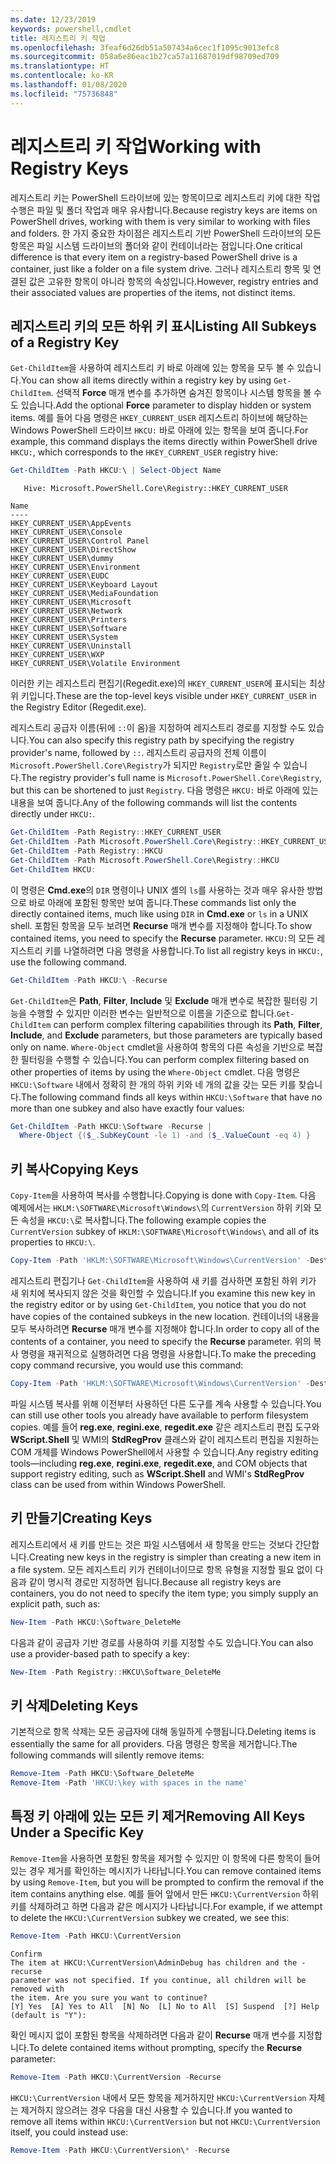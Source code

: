 ```yaml
---
ms.date: 12/23/2019
keywords: powershell,cmdlet
title: 레지스트리 키 작업
ms.openlocfilehash: 3feaf6d26db51a507434a6cec1f1095c9013efc8
ms.sourcegitcommit: 058a6e86eac1b27ca57a11687019df98709ed709
ms.translationtype: HT
ms.contentlocale: ko-KR
ms.lasthandoff: 01/08/2020
ms.locfileid: "75736848"
---
```

# <a name="working-with-registry-keys"></a><span data-ttu-id="80381-103">레지스트리 키 작업</span><span class="sxs-lookup"><span data-stu-id="80381-103">Working with Registry Keys</span></span>

<span data-ttu-id="80381-104">레지스트리 키는 PowerShell 드라이브에 있는 항목이므로 레지스트리 키에 대한 작업 수행은 파일 및 폴더 작업과 매우 유사합니다.</span><span class="sxs-lookup"><span data-stu-id="80381-104">Because registry keys are items on PowerShell drives, working with them is very similar to working with files and folders.</span></span> <span data-ttu-id="80381-105">한 가지 중요한 차이점은 레지스트리 기반 PowerShell 드라이브의 모든 항목은 파일 시스템 드라이브의 폴더와 같이 컨테이너라는 점입니다.</span><span class="sxs-lookup"><span data-stu-id="80381-105">One critical difference is that every item on a registry-based PowerShell drive is a container, just like a folder on a file system drive.</span></span> <span data-ttu-id="80381-106">그러나 레지스트리 항목 및 연결된 값은 고유한 항목이 아니라 항목의 속성입니다.</span><span class="sxs-lookup"><span data-stu-id="80381-106">However, registry entries and their associated values are properties of the items, not distinct items.</span></span>

## <a name="listing-all-subkeys-of-a-registry-key"></a><span data-ttu-id="80381-107">레지스트리 키의 모든 하위 키 표시</span><span class="sxs-lookup"><span data-stu-id="80381-107">Listing All Subkeys of a Registry Key</span></span>

<span data-ttu-id="80381-108">`Get-ChildItem`을 사용하여 레지스트리 키 바로 아래에 있는 항목을 모두 볼 수 있습니다.</span><span class="sxs-lookup"><span data-stu-id="80381-108">You can show all items directly within a registry key by using `Get-ChildItem`.</span></span> <span data-ttu-id="80381-109">선택적 **Force** 매개 변수를 추가하면 숨겨진 항목이나 시스템 항목을 볼 수도 있습니다.</span><span class="sxs-lookup"><span data-stu-id="80381-109">Add the optional **Force** parameter to display hidden or system items.</span></span> <span data-ttu-id="80381-110">예를 들어 다음 명령은 `HKEY_CURRENT_USER` 레지스트리 하이브에 해당하는 Windows PowerShell 드라이브 `HKCU:` 바로 아래에 있는 항목을 보여 줍니다.</span><span class="sxs-lookup"><span data-stu-id="80381-110">For example, this command displays the items directly within PowerShell drive `HKCU:`, which corresponds to the `HKEY_CURRENT_USER` registry hive:</span></span>

```powershell
Get-ChildItem -Path HKCU:\ | Select-Object Name
```

```Output
   Hive: Microsoft.PowerShell.Core\Registry::HKEY_CURRENT_USER

Name
----
HKEY_CURRENT_USER\AppEvents
HKEY_CURRENT_USER\Console
HKEY_CURRENT_USER\Control Panel
HKEY_CURRENT_USER\DirectShow
HKEY_CURRENT_USER\dummy
HKEY_CURRENT_USER\Environment
HKEY_CURRENT_USER\EUDC
HKEY_CURRENT_USER\Keyboard Layout
HKEY_CURRENT_USER\MediaFoundation
HKEY_CURRENT_USER\Microsoft
HKEY_CURRENT_USER\Network
HKEY_CURRENT_USER\Printers
HKEY_CURRENT_USER\Software
HKEY_CURRENT_USER\System
HKEY_CURRENT_USER\Uninstall
HKEY_CURRENT_USER\WXP
HKEY_CURRENT_USER\Volatile Environment
```

<span data-ttu-id="80381-111">이러한 키는 레지스트리 편집기(Regedit.exe)의 `HKEY_CURRENT_USER`에 표시되는 최상위 키입니다.</span><span class="sxs-lookup"><span data-stu-id="80381-111">These are the top-level keys visible under `HKEY_CURRENT_USER` in the Registry Editor (Regedit.exe).</span></span>

<span data-ttu-id="80381-112">레지스트리 공급자 이름(뒤에 `::`이 옴)을 지정하여 레지스트리 경로를 지정할 수도 있습니다.</span><span class="sxs-lookup"><span data-stu-id="80381-112">You can also specify this registry path by specifying the registry provider's name, followed by `::`.</span></span> <span data-ttu-id="80381-113">레지스트리 공급자의 전체 이름이 `Microsoft.PowerShell.Core\Registry`가 되지만 `Registry`로만 줄일 수 있습니다.</span><span class="sxs-lookup"><span data-stu-id="80381-113">The registry provider's full name is `Microsoft.PowerShell.Core\Registry`, but this can be shortened to just `Registry`.</span></span> <span data-ttu-id="80381-114">다음 명령은 `HKCU:` 바로 아래에 있는 내용을 보여 줍니다.</span><span class="sxs-lookup"><span data-stu-id="80381-114">Any of the following commands will list the contents directly under `HKCU:`.</span></span>

```powershell
Get-ChildItem -Path Registry::HKEY_CURRENT_USER
Get-ChildItem -Path Microsoft.PowerShell.Core\Registry::HKEY_CURRENT_USER
Get-ChildItem -Path Registry::HKCU
Get-ChildItem -Path Microsoft.PowerShell.Core\Registry::HKCU
Get-ChildItem HKCU:
```

<span data-ttu-id="80381-115">이 명령은 **Cmd.exe**의 `DIR` 명령이나 UNIX 셸의 `ls`를 사용하는 것과 매우 유사한 방법으로 바로 아래에 포함된 항목만 보여 줍니다.</span><span class="sxs-lookup"><span data-stu-id="80381-115">These commands list only the directly contained items, much like using `DIR` in **Cmd.exe** or `ls` in a UNIX shell.</span></span> <span data-ttu-id="80381-116">포함된 항목을 모두 보려면 **Recurse** 매개 변수를 지정해야 합니다.</span><span class="sxs-lookup"><span data-stu-id="80381-116">To show contained items, you need to specify the **Recurse** parameter.</span></span> <span data-ttu-id="80381-117">`HKCU:`의 모든 레지스트리 키를 나열하려면 다음 명령을 사용합니다.</span><span class="sxs-lookup"><span data-stu-id="80381-117">To list all registry keys in `HKCU:`, use the following command.</span></span>

```powershell
Get-ChildItem -Path HKCU:\ -Recurse
```

<span data-ttu-id="80381-118">`Get-ChildItem`은 **Path**, **Filter**, **Include** 및 **Exclude** 매개 변수로 복잡한 필터링 기능을 수행할 수 있지만 이러한 변수는 일반적으로 이름을 기준으로 합니다.</span><span class="sxs-lookup"><span data-stu-id="80381-118">`Get-ChildItem` can perform complex filtering capabilities through its **Path**, **Filter**, **Include**, and **Exclude** parameters, but those parameters are typically based only on name.</span></span> <span data-ttu-id="80381-119">`Where-Object` cmdlet을 사용하여 항목의 다른 속성을 기반으로 복잡한 필터링을 수행할 수 있습니다.</span><span class="sxs-lookup"><span data-stu-id="80381-119">You can perform complex filtering based on other properties of items by using the `Where-Object` cmdlet.</span></span> <span data-ttu-id="80381-120">다음 명령은 `HKCU:\Software` 내에서 정확히 한 개의 하위 키와 네 개의 값을 갖는 모든 키를 찾습니다.</span><span class="sxs-lookup"><span data-stu-id="80381-120">The following command finds all keys within `HKCU:\Software` that have no more than one subkey and also have exactly four values:</span></span>

```powershell
Get-ChildItem -Path HKCU:\Software -Recurse |
  Where-Object {($_.SubKeyCount -le 1) -and ($_.ValueCount -eq 4) }
```

## <a name="copying-keys"></a><span data-ttu-id="80381-121">키 복사</span><span class="sxs-lookup"><span data-stu-id="80381-121">Copying Keys</span></span>

<span data-ttu-id="80381-122">`Copy-Item`을 사용하여 복사를 수행합니다.</span><span class="sxs-lookup"><span data-stu-id="80381-122">Copying is done with `Copy-Item`.</span></span> <span data-ttu-id="80381-123">다음 예제에서는 `HKLM:\SOFTWARE\Microsoft\Windows\`의 `CurrentVersion` 하위 키와 모든 속성을 `HKCU:\`로 복사합니다.</span><span class="sxs-lookup"><span data-stu-id="80381-123">The following example copies the `CurrentVersion` subkey of `HKLM:\SOFTWARE\Microsoft\Windows\` and all of its properties to `HKCU:\`.</span></span>

```powershell
Copy-Item -Path 'HKLM:\SOFTWARE\Microsoft\Windows\CurrentVersion' -Destination HKCU:
```

<span data-ttu-id="80381-124">레지스트리 편집기나 `Get-ChildItem`을 사용하여 새 키를 검사하면 포함된 하위 키가 새 위치에 복사되지 않은 것을 확인할 수 있습니다.</span><span class="sxs-lookup"><span data-stu-id="80381-124">If you examine this new key in the registry editor or by using `Get-ChildItem`, you notice that you do not have copies of the contained subkeys in the new location.</span></span> <span data-ttu-id="80381-125">컨테이너의 내용을 모두 복사하려면 **Recurse** 매개 변수를 지정해야 합니다.</span><span class="sxs-lookup"><span data-stu-id="80381-125">In order to copy all of the contents of a container, you need to specify the **Recurse** parameter.</span></span> <span data-ttu-id="80381-126">위의 복사 명령을 재귀적으로 실행하려면 다음 명령을 사용합니다.</span><span class="sxs-lookup"><span data-stu-id="80381-126">To make the preceding copy command recursive, you would use this command:</span></span>

```powershell
Copy-Item -Path 'HKLM:\SOFTWARE\Microsoft\Windows\CurrentVersion' -Destination HKCU: -Recurse
```

<span data-ttu-id="80381-127">파일 시스템 복사를 위해 이전부터 사용하던 다른 도구를 계속 사용할 수 있습니다.</span><span class="sxs-lookup"><span data-stu-id="80381-127">You can still use other tools you already have available to perform filesystem copies.</span></span> <span data-ttu-id="80381-128">예를 들어 **reg.exe**, **regini.exe**, **regedit.exe** 같은 레지스트리 편집 도구와 **WScript.Shell** 및 WMI의 **StdRegProv** 클래스와 같이 레지스트리 편집을 지원하는 COM 개체를 Windows PowerShell에서 사용할 수 있습니다.</span><span class="sxs-lookup"><span data-stu-id="80381-128">Any registry editing tools—including **reg.exe**, **regini.exe**, **regedit.exe**, and COM objects that support registry editing, such as **WScript.Shell** and WMI's **StdRegProv** class can be used from within Windows PowerShell.</span></span>

## <a name="creating-keys"></a><span data-ttu-id="80381-129">키 만들기</span><span class="sxs-lookup"><span data-stu-id="80381-129">Creating Keys</span></span>

<span data-ttu-id="80381-130">레지스트리에서 새 키를 만드는 것은 파일 시스템에서 새 항목을 만드는 것보다 간단합니다.</span><span class="sxs-lookup"><span data-stu-id="80381-130">Creating new keys in the registry is simpler than creating a new item in a file system.</span></span> <span data-ttu-id="80381-131">모든 레지스트리 키가 컨테이너이므로 항목 유형을 지정할 필요 없이 다음과 같이 명시적 경로만 지정하면 됩니다.</span><span class="sxs-lookup"><span data-stu-id="80381-131">Because all registry keys are containers, you do not need to specify the item type; you simply supply an explicit path, such as:</span></span>

```powershell
New-Item -Path HKCU:\Software_DeleteMe
```

<span data-ttu-id="80381-132">다음과 같이 공급자 기반 경로를 사용하여 키를 지정할 수도 있습니다.</span><span class="sxs-lookup"><span data-stu-id="80381-132">You can also use a provider-based path to specify a key:</span></span>

```powershell
New-Item -Path Registry::HKCU\Software_DeleteMe
```

## <a name="deleting-keys"></a><span data-ttu-id="80381-133">키 삭제</span><span class="sxs-lookup"><span data-stu-id="80381-133">Deleting Keys</span></span>

<span data-ttu-id="80381-134">기본적으로 항목 삭제는 모든 공급자에 대해 동일하게 수행됩니다.</span><span class="sxs-lookup"><span data-stu-id="80381-134">Deleting items is essentially the same for all providers.</span></span> <span data-ttu-id="80381-135">다음 명령은 항목을 제거합니다.</span><span class="sxs-lookup"><span data-stu-id="80381-135">The following commands will silently remove items:</span></span>

```powershell
Remove-Item -Path HKCU:\Software_DeleteMe
Remove-Item -Path 'HKCU:\key with spaces in the name'
```

## <a name="removing-all-keys-under-a-specific-key"></a><span data-ttu-id="80381-136">특정 키 아래에 있는 모든 키 제거</span><span class="sxs-lookup"><span data-stu-id="80381-136">Removing All Keys Under a Specific Key</span></span>

<span data-ttu-id="80381-137">`Remove-Item`을 사용하면 포함된 항목을 제거할 수 있지만 이 항목에 다른 항목이 들어 있는 경우 제거를 확인하는 메시지가 나타납니다.</span><span class="sxs-lookup"><span data-stu-id="80381-137">You can remove contained items by using `Remove-Item`, but you will be prompted to confirm the removal if the item contains anything else.</span></span> <span data-ttu-id="80381-138">예를 들어 앞에서 만든 `HKCU:\CurrentVersion` 하위 키를 삭제하려고 하면 다음과 같은 메시지가 나타납니다.</span><span class="sxs-lookup"><span data-stu-id="80381-138">For example, if we attempt to delete the `HKCU:\CurrentVersion` subkey we created, we see this:</span></span>

```powershell
Remove-Item -Path HKCU:\CurrentVersion
```

```Output
Confirm
The item at HKCU:\CurrentVersion\AdminDebug has children and the -recurse
parameter was not specified. If you continue, all children will be removed with
the item. Are you sure you want to continue?
[Y] Yes  [A] Yes to All  [N] No  [L] No to All  [S] Suspend  [?] Help (default is "Y"):
```

<span data-ttu-id="80381-139">확인 메시지 없이 포함된 항목을 삭제하려면 다음과 같이 **Recurse** 매개 변수를 지정합니다.</span><span class="sxs-lookup"><span data-stu-id="80381-139">To delete contained items without prompting, specify the **Recurse** parameter:</span></span>

```powershell
Remove-Item -Path HKCU:\CurrentVersion -Recurse
```

<span data-ttu-id="80381-140">`HKCU:\CurrentVersion` 내에서 모든 항목을 제거하지만 `HKCU:\CurrentVersion` 자체는 제거하지 않으려는 경우 다음을 대신 사용할 수 있습니다.</span><span class="sxs-lookup"><span data-stu-id="80381-140">If you wanted to remove all items within `HKCU:\CurrentVersion` but not `HKCU:\CurrentVersion` itself, you could instead use:</span></span>

```powershell
Remove-Item -Path HKCU:\CurrentVersion\* -Recurse
```
